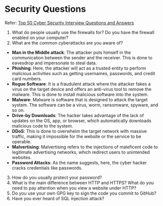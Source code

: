 # Security Questions

Refer: [Top 50 Cyber Security Interview Questions and Answers](https://intellipaat.com/blog/interview-question/cyber-security-interview-questions/)

1. What do people usually use the firewalls for? Do you have the firewall enabled on your computer?
2. What are the common cyberattacks are you aware of?
  - **Man in the Middle attack**: The attacker puts himself in the communication between the sender and the receiver. This is done to eavesdrop and impersonate to steal data. 
  - **Phishing**: Here, the attacker will act as a trusted entity to perform malicious activities such as getting usernames, passwords, and credit card numbers.
  - **Rogue Software**: It is a fraudulent attack where the attacker fakes a virus on the target device and offers an anti-virus tool to remove the malware. This is done to install malicious software into the system. 
  - **Malware**: Malware is software that is designed to attack the target system. The software can be a virus, worm, ransomware, spyware, and so on.
  - **Drive-by Downloads**: The hacker takes advantage of the lack of updates on the OS, app, or browser, which automatically downloads malicious code to the system.
  - **DDoS**: This is done to overwhelm the target network with massive traffic, making it impossible for the website or the service to be operable.
  - **Malvertising**: Malvertising refers to the injections of maleficent code to legitimate advertising networks, which redirect users to unintended websites.
  - **Password Attacks**: As the name suggests, here, the cyber hacker cracks credentials like passwords.
3. How do you usually protect your password?
4. What is the main difference between HTTP and HTTPS? What do you need to pay attention when you view a website under HTTP?
5. Do you use your own GPG key to sign the code you commit to GitHub?
6. Have you ever heard of SQL injection attack?
